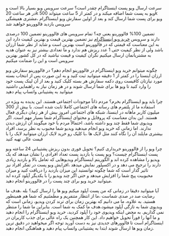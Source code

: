 سرعت ارسال ویو پست اینستاگرام چقدر است؟
سرعت سرویس ویو بسیار بالا است و در هر ساعت 20k ویو به پست شما اضافه میکند و در کمتر از 5 ساعت میتواند 500k ویو برای پست شما ارسال کند و بعد از اولین سفارش ویو اینستاگرام ،مشتری همیشگی سرویس بازدید فالوورینو خواهید شد

تضمین 100% فالوورینو یعنی چه؟
تمام سرویس های فالوورینو تضمین 100 درصدی دارند و سرویس <a href="https://followerino.ir/buy-instagram-view/">خرید ویو اینستاگرام</a> نیز تضمین بهترین قیمت و بهترین کیفیت دارد این به این معناست که قیمتی که در فالوورینو است بهترین است و شاید از نظر شما ارزان باشد ولی از نظر کیفیت حتی 1 عدد ریزش هم ندارد و ما تعدادی بیشتر نیز به عنوان هدیه به مشتریانمان ارسال میکنیم نگران کیفیت و قیمت نباشید که در کل کشور بهترین سرویس است و این را ضمانت میکنیم

چگونه میتوانم خرید ویو اینستاگرام در فالوورینو انجام دهم؟
در فالوورینو سفارش ویو ارزان اینستا را در کمتر از 1 دقیقه میتوانید ثبت کنید و به این صورت پس از انتخاب بسته مورد نیازتان کافیست روی دکمه سفارش هر بسته کلیک کنید و بعد از آن لینک پست خود را وارد کنید تا ویو ها برای شما ارسال شوند و در هر زمان نیاز به راهنمایی داشتید میتوانید به پشتیبانی واتساپ پیام دهید

چرا باید ویو اینستاگرام بخرم؟
مردم ذاتاً موجودات اجتماعی هستند. این پدیده به ویژه در استفاده ما از پلتفرم های رسانه های اجتماعی کاملا ثابت شده است. با بیش از 300 میلیون کاربر ماهانه در اینستا، شبکه های اجتماعی امروز بیش از هر زمان دیگری فعال هستند. این بدان معناست که پروفایل و محتوای اینستاگرام شما بسیار مهم است. اگر ویدیوی شما فقط چند ویو داشته باشد، احتمالاً مردم با خود میگویند آن ارزش دیدن ندارند. اما زمانی که خرید ویو انجام میدهید ویدیو شما محبوب به نظر برسد، افراد بیشتری مایلند آن را نگاه کنند مثل لایک ها ،با کلیک رو خرید لایک ارزان میتوانید لایک را با قیمت عالی تهیه کنید

چرا ویو را از فالوورینو خریداری کنیم؟
تحویل فوری
بدون ریزش
پشتیبانی 24 ساعته
ویو پست اینستاگرام چیست؟
ویو پست یا بازدید پست تعداد افرادی را نشان میدهد که یک ویدیو را مشاهده کرده اند و الگوریتم اینستاگرام ویدیوهایی که تعامل بالا و بازدید زیادی دارند را ترجیح می دهد و در اکسپلور نمایش میدهد ،افزایش ویو پست در تفکر افراد نیز تاثیر گذار است که شما چگونه توانستید این میزان بازدید را دریافت کنید و میزان محبوبیت پیج شما را افزایش میدهد و حتی اگر چند ویدیو را با یکدیگر آپلود کرده اید میتوانید خرید ویو برای چند پست را در فالوورینو انجام دهید.

آیا میتوانید دقیقا در زمانی که من پست آپلود میکنم ویو ها را ارسال کنید؟
بله ،هدف ما رضایت صد در صدی شماست ،ما از انتظار متنفریم و مطمئنیم که شما هم همینطور هستید. به علاوه، ما می دانیم که بهترین زمان برای ترند کردن ویدیو، زمانی است که ویدیوی شما به تازگی آپلود میشود،هدف ما کمک به شما است. بنابراین ما شما را منتظر نمی گذاریم. به محض اینکه ویدیوی خود را آپلود کردید، خرید ویو اینستاگرام را انجام دهید و ما آنها را فوراً تحویل خواهیم داد. این کار همچنین یک راه عالی برای جذب کاربران در اینستاگرام است تا فالوورهای جدیدی نیز به دست آورید توجه اگر میخواهید در دقیق ترین زمان ویو ها ارسال شوند ابتدا به پشتیبانی واتساپ پیام دهید و هماهنگی انجام دهید.
